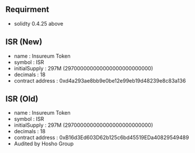 ## Requirment
- solidty 0.4.25 above

## ISR (New)
- name : Insureum Token
- symbol : ISR
- initialSupply : 297M (297000000000000000000000000)
- decimals : 18
- contract address : 0xd4a293ae8bb9e0be12e99eb19d48239e8c83a136

## ISR (Old)
- name : Insureum Token
- symbol : ISR
- initialSupply : 297M (297000000000000000000000000)
- decimals : 18
- contract address : 0xB16d3Ed603D62b125c6bd45519EDa40829549489
- Audited by Hosho Group
